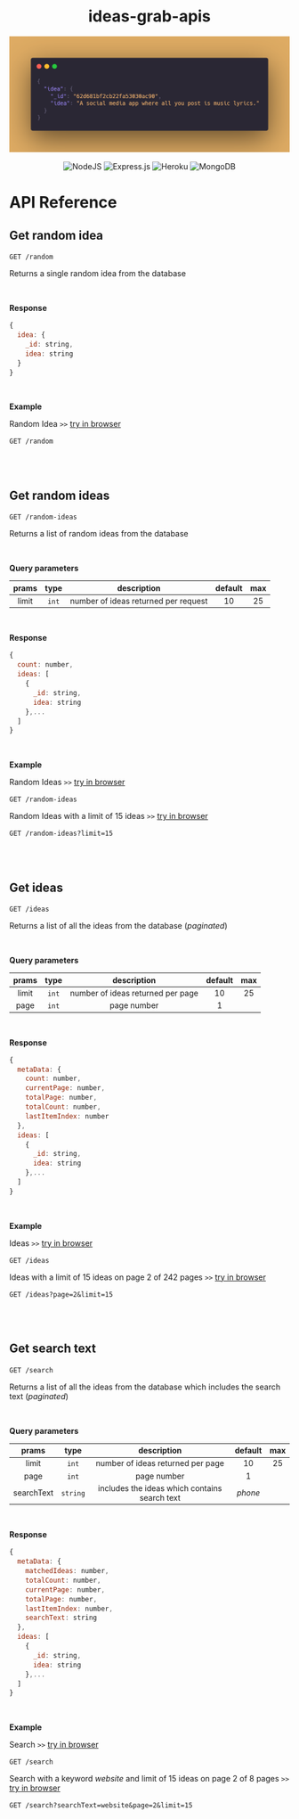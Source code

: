 <h1 align="center"> ideas-grab-apis </h1>

<p align="center">
  <img src="./public/heading2.png" />
</p>

<div align="center">
  
![NodeJS](https://img.shields.io/badge/node.js-6DA55F?style=for-the-badge&logo=node.js&logoColor=white)
![Express.js](https://img.shields.io/badge/express.js-%23404d59.svg?style=for-the-badge&logo=express&logoColor=%2361DAFB)
![Heroku](https://img.shields.io/badge/heroku-%23430098.svg?style=for-the-badge&logo=heroku&logoColor=white)
![MongoDB](https://img.shields.io/badge/MongoDB-%234ea94b.svg?style=for-the-badge&logo=mongodb&logoColor=white)

</div>

# API Reference 

## Get random idea

```HTTP
GET /random
```

Returns a single random idea from the database

<br>

**Response**

```js
{
  idea: {
    _id: string,
    idea: string
  }
}
```

<br>

**Example**

Random Idea `>>` [try in browser](https://ideas-grab-api.herokuapp.com/random)

```HTTP
GET /random
```

<br>
<br>

## Get random ideas

```HTTP
GET /random-ideas
```

Returns a list of random ideas from the database

<br>

**Query parameters**

| prams 	|  type 	|              description             	| default 	| max 	|
|:-----:	|:-----:	|:------------------------------------:	|:-------:	|:---:	|
| limit 	| `int` 	| number of ideas returned per request 	|    10   	|  25 	|                                                              

<br>

**Response**

```js
{
  count: number,
  ideas: [
    {
      _id: string,
      idea: string
    },...
  ]
}
```

<br>

**Example**

Random Ideas `>>` [try in browser](https://ideas-grab-api.herokuapp.com/random-ideas)

```HTTP
GET /random-ideas
```

Random Ideas with a limit of 15 ideas `>>` [try in browser](https://ideas-grab-api.herokuapp.com/random-ideas?limit=15)

```HTTP
GET /random-ideas?limit=15
```

<br>
<br>

## Get ideas

```HTTP
GET /ideas
```

Returns a list of all the ideas from the database (_paginated_)

<br>

**Query parameters**

| prams 	|  type 	|            description            	| default 	| max 	|
|:-----:	|:-----:	|:---------------------------------:	|:-------:	|:---:	|
| limit 	| `int` 	| number of ideas returned per page 	|    10   	|  25 	|
|  page 	| `int` 	| page number                       	|    1    	|     	|

<br>

**Response**

```js
{
  metaData: {
    count: number,
    currentPage: number,
    totalPage: number,
    totalCount: number,
    lastItemIndex: number
  },
  ideas: [
    {
      _id: string,
      idea: string
    },...
  ]
}
```

<br>

**Example**

Ideas `>>` [try in browser](https://ideas-grab-api.herokuapp.com/ideas)

```HTTP
GET /ideas
```

Ideas with a limit of 15 ideas on page 2 of 242 pages `>>` [try in browser](https://ideas-grab-api.herokuapp.com/ideas?page=2&limit=15)

```HTTP
GET /ideas?page=2&limit=15
```

<br>
<br>

## Get search text

```HTTP
GET /search
```

Returns a list of all the ideas from the database which includes the search text (_paginated_)

<br>

**Query parameters**

|    prams   	|   type   	|                  description                  	| default 	| max 	|
|:----------:	|:--------:	|:---------------------------------------------:	|:-------:	|:---:	|
|    limit   	|   `int`  	|       number of ideas returned per page       	|    10   	|  25 	|
|    page    	|   `int`  	|                  page number                  	|    1    	|     	|
| searchText 	| `string` 	| includes the ideas which contains search text 	| _phone_ 	|     	|
                                                          
<br>

**Response**

```js
{
  metaData: {
    matchedIdeas: number,
    totalCount: number,
    currentPage: number,
    totalPage: number,
    lastItemIndex: number,
    searchText: string
  },
  ideas: [
    {
      _id: string,
      idea: string
    },...
  ]
}
```

<br>

**Example**

Search `>>` [try in browser](https://ideas-grab-api.herokuapp.com/search)

```HTTP
GET /search
```

Search with a keyword _website_ and limit of 15 ideas on page 2 of 8 pages `>>` [try in browser](https://ideas-grab-api.herokuapp.com/search?searchText=website&page=2&limit=15)

```HTTP
GET /search?searchText=website&page=2&limit=15
```

<br>
<br>

